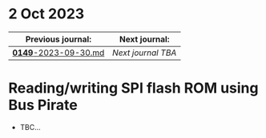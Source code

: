 # 2 Oct 2023

| Previous journal: | Next journal: |
|-|-|
| [**0149**-2023-09-30.md](./0149-2023-09-30.md) | *Next journal TBA* |

# Reading/writing SPI flash ROM using Bus Pirate

*   TBC...
